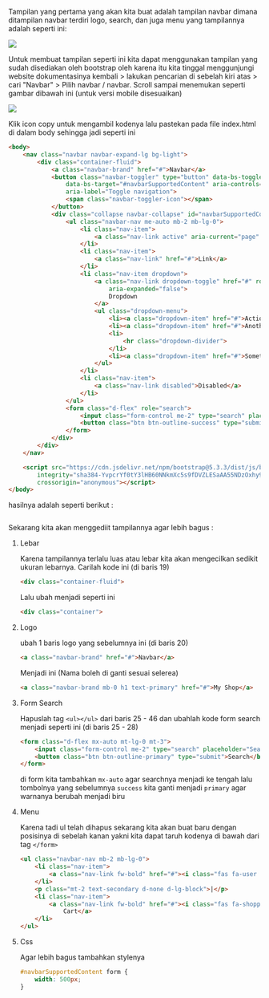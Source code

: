 Tampilan yang pertama yang akan kita buat adalah tampilan navbar dimana ditampilan navbar terdiri logo, search, dan juga menu yang tampilannya adalah seperti ini:
  
![](https://i.ibb.co.com/tb2rssX/pkr34.png)
  
Untuk membuat tampilan seperti ini kita dapat menggunakan tampilan yang sudah disediakan oleh bootstrap oleh karena itu kita tinggal menggunjungi website dokumentasinya kembali > lakukan pencarian di sebelah kiri atas > cari "Navbar" > Pilih navbar / navbar. Scroll sampai menemukan seperti gambar dibawah ini (untuk versi mobile disesuaikan)  
  
![](https://i.ibb.co.com/cLGh7cK/pkr35.png)  
  
Klik icon copy untuk mengambil kodenya lalu pastekan pada file index.html di dalam body sehingga jadi seperti ini   
```html title="index.html" hl_lines="2 3 4 5 6 7 8 9 10 11 12 13 14 15 16 17 18 19 20 21 22 23 24 25 26 27 28 29 30 31 32 33 34 35 36 37 38 39 40 41 42"
<body>
    <nav class="navbar navbar-expand-lg bg-light">
        <div class="container-fluid">
            <a class="navbar-brand" href="#">Navbar</a>
            <button class="navbar-toggler" type="button" data-bs-toggle="collapse"
                data-bs-target="#navbarSupportedContent" aria-controls="navbarSupportedContent" aria-expanded="false"
                aria-label="Toggle navigation">
                <span class="navbar-toggler-icon"></span>
            </button>
            <div class="collapse navbar-collapse" id="navbarSupportedContent">
                <ul class="navbar-nav me-auto mb-2 mb-lg-0">
                    <li class="nav-item">
                        <a class="nav-link active" aria-current="page" href="#">Home</a>
                    </li>
                    <li class="nav-item">
                        <a class="nav-link" href="#">Link</a>
                    </li>
                    <li class="nav-item dropdown">
                        <a class="nav-link dropdown-toggle" href="#" role="button" data-bs-toggle="dropdown"
                            aria-expanded="false">
                            Dropdown
                        </a>
                        <ul class="dropdown-menu">
                            <li><a class="dropdown-item" href="#">Action</a></li>
                            <li><a class="dropdown-item" href="#">Another action</a></li>
                            <li>
                                <hr class="dropdown-divider">
                            </li>
                            <li><a class="dropdown-item" href="#">Something else here</a></li>
                        </ul>
                    </li>
                    <li class="nav-item">
                        <a class="nav-link disabled">Disabled</a>
                    </li>
                </ul>
                <form class="d-flex" role="search">
                    <input class="form-control me-2" type="search" placeholder="Search" aria-label="Search">
                    <button class="btn btn-outline-success" type="submit">Search</button>
                </form>
            </div>
        </div>
    </nav>

    <script src="https://cdn.jsdelivr.net/npm/bootstrap@5.3.3/dist/js/bootstrap.bundle.min.js"
        integrity="sha384-YvpcrYf0tY3lHB60NNkmXc5s9fDVZLESaAA55NDzOxhy9GkcIdslK1eN7N6jIeHz"
        crossorigin="anonymous"></script>
</body>
```
  
hasilnya adalah seperti berikut :  

![]()  
  
Sekarang kita akan menggediit tampilannya agar lebih bagus :
  
1. Lebar
  
    Karena tampilannya terlalu luas atau lebar kita akan mengecilkan sedikit ukuran lebarnya. Carilah kode ini (di baris 19)  
    
    ```html title="index.html"
    <div class="container-fluid">
    ```
    
    Lalu ubah menjadi seperti ini  
  
    ```html title="index.html"
    <div class="container">
    ```
  
2. Logo
  
    ubah 1 baris logo yang sebelumnya ini (di baris 20)   
    
    ```html title="index.html"
    <a class="navbar-brand" href="#">Navbar</a>
    ```
    
    Menjadi ini (Nama boleh di ganti sesuai selerea)  
    
    ```html title="index.html"
    <a class="navbar-brand mb-0 h1 text-primary" href="#">My Shop</a>
    ```  
      
3. Form Search  
  
    Hapuslah tag `<ul></ul>` dari baris 25 - 46 dan ubahlah kode form search menjadi seperti ini (di baris 25 - 28)  
      
    ```html title="index.html"
    <form class="d-flex mx-auto mt-lg-0 mt-3">
        <input class="form-control me-2" type="search" placeholder="Search" aria-label="Search">
        <button class="btn btn-outline-primary" type="submit">Search</button>
    </form>
    ```
   
    di form kita tambahkan `mx-auto` agar searchnya menjadi ke tengah lalu tombolnya yang sebelumnya `success` kita ganti menjadi `primary` agar warnanya berubah menjadi biru  
  
4. Menu
  
    Karena tadi ul telah dihapus sekarang kita akan buat baru dengan posisinya di sebelah kanan yakni kita dapat taruh kodenya di bawah dari tag `</form>`  
      
    ```html title="index.html"
    <ul class="navbar-nav mb-2 mb-lg-0">
        <li class="nav-item">
            <a class="nav-link fw-bold" href="#"><i class="fas fa-user text-primary"></i> Sign Up / Sign In</a>
        </li>
        <p class="mt-2 text-secondary d-none d-lg-block">|</p>
        <li class="nav-item">
            <a class="nav-link fw-bold" href="#"><i class="fas fa-shopping-cart text-primary"></i>
                Cart</a>
        </li>
    </ul>
    ```  
  
5. Css  
  
    Agar lebih bagus tambahkan stylenya  
     
    ```css title="style.css"
    #navbarSupportedContent form {
        width: 500px;
    }
    ```